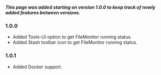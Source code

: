 ##### This page was added starting on version 1.0.0 to keep track of newly added features between versions.
### 1.0.0
- Added Tools-UI option to get FileMonitor running status.
- Added Stash toolbar icon to get FileMonitor running status.
### 1.0.1
- Added Docker support.
